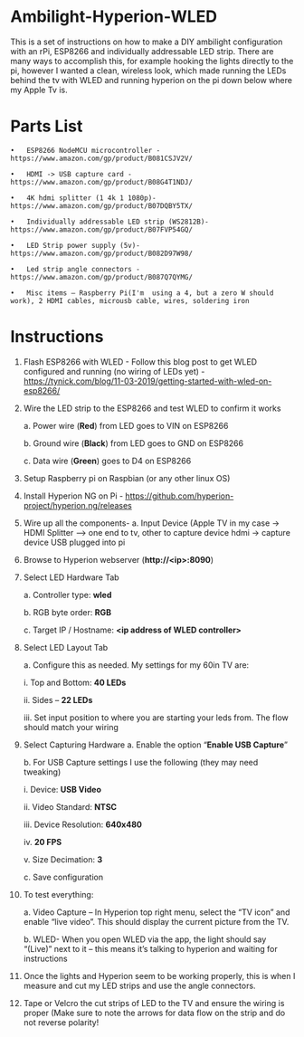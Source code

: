 # Ambilight-Hyperion-WLED
This is a set of instructions on how to make a DIY ambilight configuration with an rPi, ESP8266 and individually addressable LED strip. There are many ways to accomplish this, for example hooking the lights directly to the pi, however I wanted a clean, wireless look, which made running the LEDs behind the tv with WLED and running hyperion on the pi down below where my Apple Tv is.

# Parts List

  	•	ESP8266 NodeMCU microcontroller - https://www.amazon.com/gp/product/B081CSJV2V/
	
	•	HDMI -> USB capture card - https://www.amazon.com/gp/product/B08G4T1NDJ/

  	•	4K hdmi splitter (1 4k 1 1080p)- https://www.amazon.com/gp/product/B07DQBY5TX/

  	•	Individually addressable LED strip (WS2812B)-https://www.amazon.com/gp/product/B07FVP54GQ/

  	•	LED Strip power supply (5v)- https://www.amazon.com/gp/product/B082D97W98/

 	•	Led strip angle connectors - https://www.amazon.com/gp/product/B087Q7QYMG/

  	•	Misc items – Raspberry Pi(I'm  using a 4, but a zero W should work), 2 HDMI cables, microusb cable, wires, soldering iron

# Instructions 

1.	Flash ESP8266 with WLED -  Follow this blog post to get WLED configured and running (no wiring of LEDs yet) - https://tynick.com/blog/11-03-2019/getting-started-with-wled-on-esp8266/

2.	Wire the LED strip to the ESP8266 and test WLED to confirm it works
	
	a.	Power wire (**Red**) from LED goes to VIN on ESP8266
	
	b.	Ground wire (**Black**) from LED goes to GND on ESP8266
	
	c.	Data wire (**Green**) goes to D4 on ESP8266
	
3.	Setup Raspberry pi on Raspbian (or any other linux OS)

4.	Install Hyperion NG on Pi - https://github.com/hyperion-project/hyperion.ng/releases

5.	Wire up all the components- 
	a.	Input Device (Apple TV in my case -> HDMI Splitter –> one end to tv, other to capture device hdmi -> capture device USB plugged into pi
	
6.	Browse to Hyperion webserver (**http://\<ip>:8090**)

7.	Select LED Hardware Tab

	a.	Controller type: **wled**
	
	b.	RGB byte order: **RGB**
	
	c.	Target IP / Hostname: **\<ip address of WLED controller>**
	
8.	Select LED Layout Tab

	a.	Configure this as needed. My settings for my 60in TV are:
	
	  i.	Top and Bottom: **40 LEDs**
	
	  ii.	Sides – **22 LEDs**
	
	  iii.	Set input position to where you are starting your leds from. The flow should match your wiring
	
9.	Select Capturing Hardware
	a.	Enable the option “**Enable USB Capture**”
	
	b.	For USB Capture settings I use the following (they may need tweaking)
	
	  i.	Device: **USB Video**
		
	  ii.	Video Standard: **NTSC**
		
	  iii.	Device Resolution: **640x480**
		
	  iv.	**20 FPS**
		
	  v.	Size Decimation: **3**
		
	c.	Save configuration
	
10.	To test everything:

	a.	Video Capture – In Hyperion top right menu, select the “TV icon” and enable “live video”. This should display the current picture from the TV.
	
	b.	WLED- When you open WLED via the app, the light should say “(Live)” next to it – this means it’s talking to hyperion and waiting for instructions
	
11.	Once the lights and Hyperion seem to be working properly, this is when I measure and cut my LED strips and use the angle connectors.

12.	Tape or Velcro the cut strips of LED to the TV and ensure the wiring is proper (Make sure to note the arrows for data flow on the strip and do not reverse polarity!

